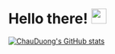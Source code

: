 # Hello there! <img src="https://raw.githubusercontent.com/MartinHeinz/MartinHeinz/master/wave.gif" width="30px">
[![ChauDuong's GitHub stats](https://github-readme-stats.vercel.app/api?username=chauduong1192)](https://github.com/chauduong1192)
